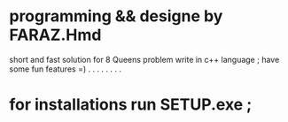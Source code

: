 # programming && designe by FARAZ.Hmd 
short and fast solution for 8 Queens problem write in c++ language ;
have some fun features =) 
.
.
.
.
.
.
.
.
# for  installations run SETUP.exe ;

